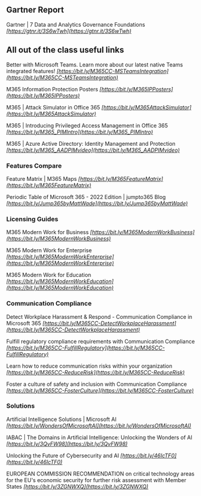 ## Gartner Report
Gartner | 7 Data and Analytics Governance Foundations
_[https://gtnr.it/3S6wTwh](https://gtnr.it/3S6wTwh)_

## All out of the class useful links
Better with Microsoft Teams. Learn more about our latest native Teams integrated features!
_[https://bit.ly/M365CC-MSTeamsIntegration](https://bit.ly/M365CC-MSTeamsIntegration)_

M365 Information Protection Posters
_[https://bit.ly/M365IPPosters](https://bit.ly/M365IPPosters)_

M365 | Attack Simulator in Office 365
_[https://bit.ly/M365AttackSimulator](https://bit.ly/M365AttackSimulator)_

M365 | Introducing Privileged Access Management in Office 365
_[https://bit.ly/M365_PIMIntro](https://bit.ly/M365_PIMIntro)_

M365 | Azure Active Directory: Identity Management and Protection
_[https://bit.ly/M365_AADPIMvideo](https://bit.ly/M365_AADPIMvideo)_


### Features Compare
Feature Matrix | M365 Maps
_[https://bit.ly/M365FeatureMatrix](https://bit.ly/M365FeatureMatrix)_

Periodic Table of Microsoft 365 - 2022 Edition | jumpto365 Blog
_[https://bit.ly/Jump365byMattWade](https://bit.ly/Jump365byMattWade)_


### Licensing Guides
M365 Modern Work for Business
_[https://bit.ly/M365ModernWorkBusiness](https://bit.ly/M365ModernWorkBusiness)_

M365 Modern Work for Enterprise
_[https://bit.ly/M365ModernWorkEnterprise](https://bit.ly/M365ModernWorkEnterprise)_

M365 Modern Work for Education
_[https://bit.ly/M365ModernWorkEducation](https://bit.ly/M365ModernWorkEducation)_


### Communication Compliance
Detect Workplace Harassment & Respond - Communication Compliance in Microsoft 365
_[https://bit.ly/M365CC-DetectWorkplaceHarassment](https://bit.ly/M365CC-DetectWorkplaceHarassment)_

Fulfill regulatory compliance requirements with Communication Compliance​
_[https://bit.ly/M365CC-FulfillRegulatory](https://bit.ly/M365CC-FulfillRegulatory)_

Learn how to reduce communication risks within your organization
_[https://bit.ly/M365CC-ReduceRisk](https://bit.ly/M365CC-ReduceRisk)_

Foster a culture of safety and inclusion with Communication Compliance​
_[https://bit.ly/M365CC-FosterCulture](https://bit.ly/M365CC-FosterCulture)_


### Solutions

Artificial Intelligence Solutions | Microsoft AI
_[https://bit.ly/WondersOfMicrosoftAI](https://bit.ly/WondersOfMicrosoftAI)_

IABAC | The Domains in Artificial Intelligence: Unlocking the Wonders of AI
_[https://bit.ly/3QvFW98](https://bit.ly/3QvFW98)_

Unlocking the Future of Cybersecurity and AI
_[https://bit.ly/46IcTF0](https://bit.ly/46IcTF0)_

EUROPEAN COMMISSION RECOMMENDATION on critical technology areas for the EU's economic security for further risk assessment with Member States
_[https://bit.ly/3ZGNWXQ](https://bit.ly/3ZGNWXQ)_
